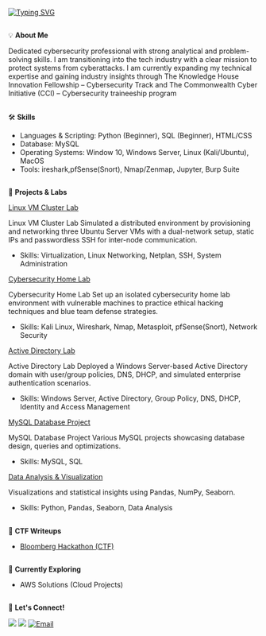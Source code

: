 <a href="https://git.io/typing-svg"><img src="https://readme-typing-svg.demolab.com?font=Fira+Code&size=30&pause=1000&color=1582F3F8&center=true&width=435&lines=Hello%2C+There!+%F0%9F%91%8B;My+name+is+Nadia;Nice+to+meet+you!+" alt="Typing SVG" /></a>
##

💡 **About Me**

Dedicated cybersecurity professional with strong analytical and problem-solving skills. I am transitioning into the tech industry with a clear mission to protect systems from
cyberattacks. I am currently expanding my technical expertise and gaining industry insights through The Knowledge House Innovation Fellowship – Cybersecurity Track and The Commonwealth Cyber Initiative (CCI) – Cybersecurity traineeship program 


##

🛠️  **Skills**   
- Languages & Scripting: Python (Beginner), SQL (Beginner), HTML/CSS
- Database: MySQL
- Operating Systems: Window 10, Windows Server, Linux (Kali/Ubuntu), MacOS
- Tools: ireshark,pfSense(Snort), Nmap/Zenmap, Jupyter, Burp Suite
  


##

🚀 **Projects & Labs**  

<a href="https://github.com/nadiansh/Linux-VM-Cluster">Linux VM Cluster Lab</a>

Linux VM Cluster Lab Simulated a distributed environment by provisioning and networking three Ubuntu Server VMs with a dual-network setup, static IPs and passwordless SSH for inter-node communication.
- Skills: Virtualization, Linux Networking, Netplan, SSH, System Administration

<a href="https://github.com/nadiansh/Cybersecurity-Home-Lab-Environment">Cybersecurity Home Lab</a>

Cybersecurity Home Lab Set up an isolated cybersecurity home lab environment with vulnerable machines to practice ethical hacking techniques and blue team defense strategies.
- Skills: Kali Linux, Wireshark, Nmap, Metasploit, pfSense(Snort), Network Security

<a href="https://github.com/nadiansh/Active-Directory-Lab">Active Directory Lab</a>

Active Directory Lab Deployed a Windows Server-based Active Directory domain with user/group policies, DNS, DHCP, and simulated enterprise authentication scenarios.
- Skills: Windows Server, Active Directory, Group Policy, DNS, DHCP, Identity and Access Management

<a href="https://github.com/nadiansh/Dental-Office-Database/tree/main">MySQL Database Project</a>

MySQL Database Project Various MySQL projects showcasing database design, queries and optimizations.
- Skills: MySQL, SQL

<a href="https://github.com/nadiansh/Air-Quality-Measures-Analysis">Data Analysis & Visualization</a>

Visualizations and statistical insights using Pandas, NumPy, Seaborn.
- Skills: Python, Pandas, Seaborn, Data Analysis



##

🚩 **CTF Writeups**
- <a href="https://github.com/nadiansh/Bloomberg-Hackathon-CTF-/tree/main">Bloomberg Hackathon (CTF)</a>



##



🌱 **Currently Exploring**
- AWS Solutions (Cloud Projects)

 ## 
 

🔗  **Let's Connect!**  

<a href="https://linkedin.com/in/nadiansh"><img src="https://custom-icon-badges.demolab.com/badge/LinkedIn-0A66C2?logo=linkedin-white&logoColor=fff" /></a>
<a href="https://github.com/nadiansh"><img src="https://img.shields.io/badge/GitHub-%23121011.svg?logo=github&logoColor=white" /></a>
[![Email](https://img.shields.io/badge/Email-6001D2?logoColor=white&style=flat)](mailto:nadiansh@yahoo.com)



